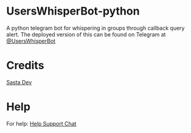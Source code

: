 # UsersWhisperBot-python
A python telegram bot for whispering in groups through callback query alert.
The deployed version of this can be found on Telegram at [@UsersWhisperBot](https://telegram.dog/UsersWhisperBot)

# Credits
[Sasta Dev](https://telegram.dog/SastaDev)

# Help
For help: [Help Support Chat](https://telegram.dog/HelpSupportChat)
